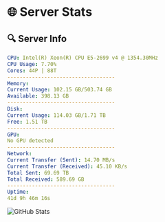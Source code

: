 # 🌐 Server Stats
## 🔍 Server Info
```yaml
CPU: Intel(R) Xeon(R) CPU E5-2699 v4 @ 1354.30MHz
CPU Usage: 7.70%
Cores: 44P | 88T
-----------------------------------
Memory:
Current Usage: 102.15 GB/503.74 GB
Available: 398.13 GB
-----------------------------------
Disk:
Current Usage: 114.03 GB/1.71 TB
Free: 1.51 TB
-----------------------------------
GPU:
No GPU detected
-----------------------------------
Network:
Current Transfer (Sent): 14.70 MB/s
Current Transfer (Received): 45.10 KB/s
Total Sent: 69.69 TB
Total Received: 589.69 GB
-----------------------------------
Uptime:
41d 9h 46m 16s
```
![GitHub Stats](https://img.shields.io/badge/Updated-2025-04-18_07:09:05-blue)